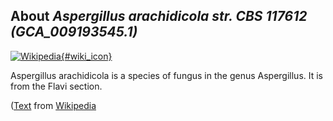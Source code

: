 
About *Aspergillus arachidicola str. CBS 117612 (GCA\_009193545.1)* 
--------------------------------------------------------------

[![Wikipedia](/img/wikipedia_logo_v2_en.png){#wiki_icon}](http://en.wikipedia.org/wiki/Aspergillus_arachidicola)

Aspergillus arachidicola is a species of fungus in the genus Aspergillus. It is
from the Flavi section.

([Text](http://en.wikipedia.org/wiki/Aspergillus_arachidicola) from [Wikipedia](http://en.wikipedia.org/) 

